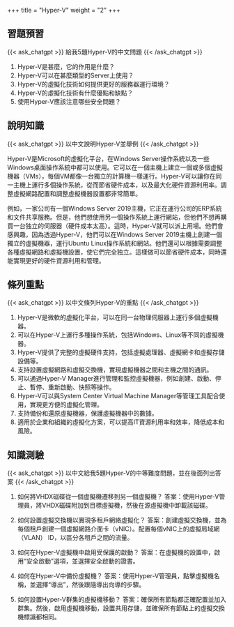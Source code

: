 +++
title = "Hyper-V"
weight = "2"
+++
## 習題預習
{{< ask_chatgpt >}}
給我5題Hyper-V的中文問題
{{< /ask_chatgpt >}}

1. Hyper-V是甚麼，它的作用是什麼？
2. Hyper-V可以在甚麼類型的Server上使用？
3. Hyper-V的虛擬化技術如何提供更好的服務器運行環境？
4. Hyper-V的虛擬化技術有什麼優點和缺點？
5. 使用Hyper-V應該注意哪些安全問題？   

## 說明知識
{{< ask_chatgpt >}}
以中文說明Hyper-V並舉例
{{< /ask_chatgpt >}}

Hyper-V是Microsoft的虛擬化平台，在Windows Server操作系統以及一些Windows桌面操作系統中都可以使用。它可以在一個主機上建立一個或多個虛擬機器（VMs），每個VM都像一台獨立的計算機一樣運行。Hyper-V可以讓你在同一主機上運行多個操作系統，從而節省硬件成本，以及最大化硬件資源利用率。調整虛擬網路配置和調整虛擬機器設置都非常簡單。

例如，一家公司有一個Windows Server 2019主機，它正在運行公司的ERP系統和文件共享服務。但是，他們想使用另一個操作系統上運行網站，但他們不想再購買一台独立的伺服器（硬件成本太高）。這時，Hyper-V就可以派上用場。他們會感興趣，因為透過Hyper-V，他們可以在Windows Server 2019主機上創建一個獨立的虛擬機器，運行Ubuntu Linux操作系統和網站。他們還可以根據需要調整各種虛擬網路和虛擬機設置，使它們完全独立。這樣做可以節省硬件成本，同時還能實現更好的硬件資源利用和管理。   

## 條列重點
{{< ask_chatgpt >}}
以中文條列Hyper-V的重點
{{< /ask_chatgpt >}}

1. Hyper-V是微軟的虛擬化平台，可以在同一台物理伺服器上運行多個虛擬機器。
2. 可以在Hyper-V上運行多種操作系統，包括Windows、Linux等不同的虛擬機器。
3. Hyper-V提供了完整的虛擬硬件支持，包括虛擬處理器、虛擬網卡和虛擬存儲設備等。
4. 支持設置虛擬網路和虛擬交換機，實現虛擬機器之間和主機之間的通訊。
5. 可以通過Hyper-V Manager進行管理和監控虛擬機器，例如創建、啟動、停止、暫停、重新啟動、快照等操作。
6. Hyper-V可以與System Center Virtual Machine Manager等管理工具配合使用，實現更方便的虛擬化管理。
7. 支持備份和還原虛擬機器，保護虛擬機器中的數據。
8. 適用於企業和組織的虛擬化方案，可以提高IT資源利用率和效率，降低成本和風險。   

## 知識測驗
{{< ask_chatgpt >}}
以中文給我5題Hyper-V的中等難度問題，並在後面列出答案
{{< /ask_chatgpt >}}

1. 如何將VHDX磁碟從一個虛擬機遷移到另一個虛擬機？
答案：使用Hyper-V管理員，將VHDX磁碟附加到目標虛擬機，然後在源虛擬機中卸載該磁碟。

2. 如何設置虛擬交換機以實現多租戶網絡虛擬化？
答案：創建虛擬交換機，並為每個租戶創建一個虛擬網路介面卡（vNIC）。配置每個vNIC上的虛擬局域網（VLAN） ID，以區分各租戶之間的流量。

3. 如何在Hyper-V虛擬機中啟用受保護的啟動？
答案：在虛擬機的設置中，啟用“安全啟動”選項，並選擇安全啟動的證書。

4. 如何在Hyper-V中備份虛擬機？
答案：使用Hyper-V管理員，點擊虛擬機名稱，並選擇“導出”，然後跟隨導出向導的步驟。

5. 如何設置Hyper-V群集的虛擬機移動？
答案：確保所有節點都正確配置並加入群集。然後，啟用虛擬機移動，設置共用存儲，並確保所有節點上的虛擬交換機標識都相同。   

